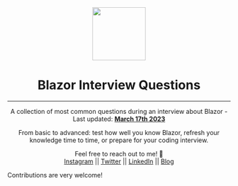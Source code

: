 <div align="center">
  <img height="120" src="https://upload.wikimedia.org/wikipedia/commons/d/d0/Blazor.png">
  <h1>Blazor Interview Questions</h1>

---

<span>A collection of most common questions during an interview about Blazor - Last updated: <a href=#20230317><b>March 17th 2023</b></a>

From basic to advanced: test how well you know Blazor, refresh your knowledge time to time, or prepare for your coding interview.</span>

Feel free to reach out to me! 💌 <br />
<a href="https://www.instagram.com/kasuken">Instagram</a> || <a href="https://www.twitter.com/kasuken">Twitter</a> || <a href="https://www.linkedin.com/in/barotlesiemanuele">LinkedIn</a> || <a href="https://www.lydiahallie.dev">Blog</a>
</div>

Contributions are very welcome!

